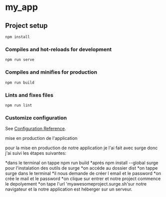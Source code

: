 # my_app

## Project setup
```
npm install
```

### Compiles and hot-reloads for development
```
npm run serve
```

### Compiles and minifies for production
```
npm run build
```

### Lints and fixes files
```
npm run lint
```

### Customize configuration
See [Configuration Reference](https://cli.vuejs.org/config/).


mise en production de l'application

pour la mise en production de notre application je l'ai fait avec surge donc j'ai suivi les étapes suivantes:

*dans le terminal on tappe npm run build 
*aprés npm install --global surge pour l'instalation des outils de surge
*on accéde au dossier dist
*on tappe surge dans le terminal
*il nous demande de créer l email et le password 
*on crée le mail et le password
*on clique sur entrer et notre project commence le depolyement 
*on tape l'url 'myawesomeproject.surge.sh'sur notre navigateur et la notre application est héberger sur un serveur.
